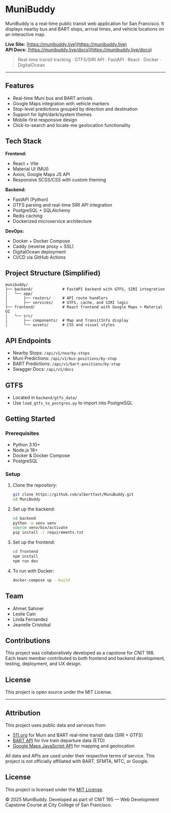 # MuniBuddy

MuniBuddy is a real-time public transit web application for San Francisco. It displays nearby bus and BART stops, arrival times, and vehicle locations on an interactive map.

**Live Site:** [https://munibuddy.live](https://munibuddy.live)  
**API Docs:** [https://munibuddy.live/docs](https://munibuddy.live/docs)

> Real-time transit tracking · GTFS/SIRI API · FastAPI · React · Docker · DigitalOcean

---

## Features

- Real-time Muni bus and BART arrivals
- Google Maps integration with vehicle markers
- Stop-level predictions grouped by direction and destination
- Support for light/dark/system themes
- Mobile-first responsive design
- Click-to-search and locate-me geolocation functionality

## Tech Stack

**Frontend:**
- React + Vite
- Material UI (MUI)
- Axios, Google Maps JS API
- Responsive SCSS/CSS with custom theming

**Backend:**
- FastAPI (Python)
- GTFS parsing and real-time SIRI API integration
- PostgreSQL + SQLAlchemy
- Redis caching
- Dockerized microservice architecture

**DevOps:**
- Docker + Docker Compose
- Caddy (reverse proxy + SSL)
- DigitalOcean deployment
- CI/CD via GitHub Actions

## Project Structure (Simplified)

```
munibuddy/
├── backend/             # FastAPI backend with GTFS, SIRI integration
│   └── app/
│       ├── routers/     # API route handlers
│       ├── services/    # GTFS, cache, and SIRI logic
├── frontend/            # React frontend with Google Maps + Material UI
│   └── src/
│       ├── components/  # Map and TransitInfo display
│       └── assets/      # CSS and visual styles
```

## API Endpoints

- Nearby Stops: `/api/v1/nearby-stops`
- Muni Predictions: `/api/v1/bus-positions/by-stop`
- BART Predictions: `/api/v1/bart-positions/by-stop`
- Swagger Docs: `/api/v1/docs`

## GTFS

- Located in `backend/gtfs_data/`
- Use `load_gtfs_to_postgres.py` to import into PostgreSQL

## Getting Started

### Prerequisites

- Python 3.10+
- Node.js 18+
- Docker & Docker Compose
- PostgreSQL

### Setup

1. Clone the repository:
   ```bash
   git clone https://github.com/albertfast/MuniBuddy.git
   cd MuniBuddy
   ```

2. Set up the backend:
   ```bash
   cd backend
   python -m venv venv
   source venv/bin/activate
   pip install -r requirements.txt
   ```

3. Set up the frontend:
   ```bash
   cd frontend
   npm install
   npm run dev
   ```

4. To run with Docker:
   ```bash
   docker-compose up --build
   ```

## Team

- Ahmet Sahiner
- Leslie Cain
- Linda Fernandez
- Jeanelle Cristobal

## Contributions

This project was collaboratively developed as a capstone for CNIT 198. Each team member contributed to both frontend and backend development, testing, deployment, and UX design.

## License

This project is open source under the MIT License.

---

## Attribution

This project uses public data and services from:

- [511.org](https://511.org/open-data) for Muni and BART real-time transit data (SIRI + GTFS)
- [BART API](https://www.bart.gov/schedules/developers) for live train departure data (ETD)
- [Google Maps JavaScript API](https://developers.google.com/maps/documentation/javascript/overview) for mapping and geolocation

All data and APIs are used under their respective terms of service. This project is not officially affiliated with BART, SFMTA, MTC, or Google.

## License

This project is licensed under the [MIT License](./LICENSE).

© 2025 MuniBuddy. Developed as part of CNIT 195 — Web Development Capstone Course at City College of San Francisco.

